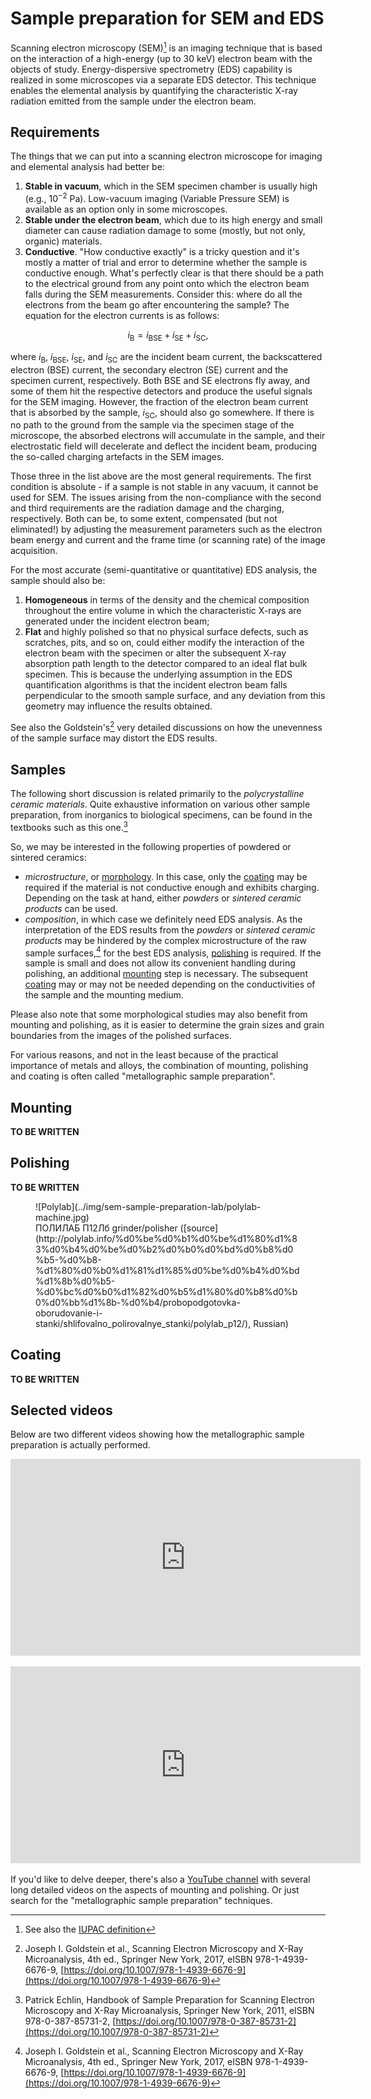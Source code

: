 # Sample preparation for SEM and EDS

Scanning electron microscopy (SEM)[^1] is an imaging technique that is based on the interaction of a high-energy (up to 30 keV) electron beam with the objects of study. Energy-dispersive spectrometry (EDS) capability is realized in some microscopes via a separate EDS detector. This technique enables the elemental analysis by quantifying the characteristic X-ray radiation emitted from the sample under the electron beam.

## Requirements

The things that we can put into a scanning electron microscope for imaging and elemental analysis had better be:

1. **Stable in vacuum**, which in the SEM specimen chamber is usually high (e.g., $10^{-2}$ Pa). Low-vacuum imaging (Variable Pressure SEM) is available as an option only in some microscopes.
2. **Stable under the electron beam**, which due to its high energy and small diameter can cause radiation damage to some (mostly, but not only, organic) materials.
3. **Conductive**. "How conductive exactly" is a tricky question and it's mostly a matter of trial and error to determine whether the sample is conductive enough. What's perfectly clear is that there should be a path to the electrical ground from any point onto which the electron beam falls during the SEM measurements. Consider this: where do all the electrons from the beam go after encountering the sample? The equation for the electron currents is as follows:

$$ i_\mathrm{B} = i_\mathrm{BSE} + i_\mathrm{SE} + i_\mathrm{SC}, $$

where $i_\mathrm{B}$, $i_\mathrm{BSE}$, $i_\mathrm{SE}$, and $i_\mathrm{SC}$ are the incident beam current, the backscattered electron (BSE) current, the secondary electron (SE) current and the specimen current, respectively. Both BSE and SE electrons fly away, and some of them hit the respective detectors and produce the useful signals for the SEM imaging. However, the fraction of the electron beam current that is absorbed by the sample, $i_\mathrm{SC}$, should also go somewhere. If there is no path to the ground from the sample via the specimen stage of the microscope, the absorbed electrons will accumulate in the sample, and their electrostatic field will decelerate and deflect the incident beam, producing the so-called charging artefacts in the SEM images.

Those three in the list above are the most general requirements. The first condition is absolute - if a sample is not stable in any vacuum, it cannot be used for SEM. The issues arising from the non-compliance with the second and third requirements are the radiation damage and the charging, respectively. Both can be, to some extent, compensated (but not eliminated!) by adjusting the measurement parameters such as the electron beam energy and current and the frame time (or scanning rate) of the image acquisition.

For the most accurate (semi-quantitative or quantitative) EDS analysis, the sample should also be:

1. **Homogeneous** in terms of the density and the chemical composition throughout the entire volume in which the characteristic X-rays are generated under the incident electron beam;
2. **Flat** and highly polished so that no physical surface defects, such as scratches, pits, and so on, could either modify the interaction of the electron beam with the specimen or alter the subsequent X-ray absorption path length to the detector compared to an ideal flat bulk specimen. This is because the underlying assumption in the EDS quantification algorithms is that the incident electron beam falls perpendicular to the smooth sample surface, and any deviation from this geometry may influence the results obtained.

See also the Goldstein's[^2] very detailed discussions on how the unevenness of the sample surface may distort the EDS results.

## Samples

The following short discussion is related primarily to the *polycrystalline ceramic materials*. Quite exhaustive information on various other sample preparation, from inorganics to biological specimens, can be found in the textbooks such as this one.[^3]

So, we may be interested in the following properties of powdered or sintered ceramics:

- *microstructure*, or [morphology](https://doi.org/10.1351/goldbook.MT07285). In this case, only the [coating](#coating) may be required if the material is not conductive enough and exhibits charging. Depending on the task at hand, either *powders* or *sintered ceramic products* can be used.
- *composition*, in which case we definitely need EDS analysis. As the interpretation of the EDS results from the *powders* or *sintered ceramic products* may be hindered by the complex microstructure of the raw sample surfaces,[^2] for the best EDS analysis, [polishing](#polishing) is required. If the sample is small and does not allow its convenient handling during polishing, an additional [mounting](#mounting) step is necessary. The subsequent [coating](#coating) may or may not be needed depending on the conductivities of the sample and the mounting medium.

Please also note that some morphological studies may also benefit from mounting and polishing, as it is easier to determine the grain sizes and grain boundaries from the images of the polished surfaces.

For various reasons, and not in the least because of the practical importance of metals and alloys, the combination of mounting, polishing and coating is often called "metallographic sample preparation".

## Mounting

**TO BE WRITTEN**

## Polishing

**TO BE WRITTEN**

<figure markdown>
  ![Polylab](../img/sem-sample-preparation-lab/polylab-machine.jpg)
  <figcaption markdown>ПОЛИЛАБ П12Лб grinder/polisher ([source](http://polylab.info/%d0%be%d0%b1%d0%be%d1%80%d1%83%d0%b4%d0%be%d0%b2%d0%b0%d0%bd%d0%b8%d0%b5-%d0%b8-%d1%80%d0%b0%d1%81%d1%85%d0%be%d0%b4%d0%bd%d1%8b%d0%b5-%d0%bc%d0%b0%d1%82%d0%b5%d1%80%d0%b8%d0%b0%d0%bb%d1%8b-%d0%b4/probopodgotovka-oborudovanie-i-stanki/shlifovalno_polirovalnye_stanki/polylab_p12/), Russian)</figcaption>
</figure>

## Coating

**TO BE WRITTEN**

## Selected videos

Below are two different videos showing how the metallographic sample preparation is actually performed.

<iframe width="560" height="315" src="https://www.youtube-nocookie.com/embed/UuHofNW40Yw?si=hEyZP640yvAVuBEQ" title="YouTube video player" frameborder="0" allow="accelerometer; autoplay; clipboard-write; encrypted-media; gyroscope; picture-in-picture; web-share" allowfullscreen></iframe>

<p></p>

<iframe width="560" height="315" src="https://www.youtube-nocookie.com/embed/ok42dVq2CU0?si=2l4H-wg7Qzb2s-qN" title="YouTube video player" frameborder="0" allow="accelerometer; autoplay; clipboard-write; encrypted-media; gyroscope; picture-in-picture; web-share" allowfullscreen></iframe>

If you'd like to delve deeper, there's also a [YouTube channel](https://www.youtube.com/channel/UCP8i7-Oi78qvo2EyqV3BdiA/videos) with several long detailed videos on the aspects of mounting and polishing. Or just search for the "metallographic sample preparation" techniques.

[^1]: See also the [IUPAC definition](https://doi.org/10.1351/goldbook.S05484)
[^2]: Joseph I. Goldstein et al., Scanning Electron Microscopy and X-Ray Microanalysis, 4th ed., Springer New York, 2017, eISBN 978-1-4939-6676-9, [https://doi.org/10.1007/978-1-4939-6676-9](https://doi.org/10.1007/978-1-4939-6676-9)
[^3]: Patrick Echlin, Handbook of Sample Preparation for Scanning Electron Microscopy and X-Ray Microanalysis, Springer New York, 2011, eISBN 978-0-387-85731-2, [https://doi.org/10.1007/978-0-387-85731-2](https://doi.org/10.1007/978-0-387-85731-2)